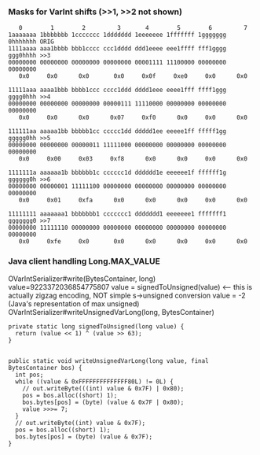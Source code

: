 ### Masks for VarInt shifts (>>1, >>2 not shown)

       0        1        2         3       4        5        6         7
    1aaaaaaa 1bbbbbbb 1ccccccc 1ddddddd 1eeeeeee 1fffffff 1ggggggg 0hhhhhhh ORIG
    1111aaaa aaa1bbbb bbb1cccc ccc1dddd ddd1eeee eee1ffff fff1gggg ggg0hhhh >>3
    00000000 00000000 00000000 00000000 00001111 11100000 00000000 00000000
       0x0     0x0      0x0       0x0     0x0f     0xe0     0x0      0x0
    
    11111aaa aaaa1bbb bbbb1ccc cccc1ddd dddd1eee eeee1fff ffff1ggg gggg0hhh >>4
    00000000 00000000 00000000 00000111 11110000 00000000 00000000 00000000
       0x0     0x0      0x0      0x07     0xf0      0x0     0x0      0x0
    
    111111aa aaaaa1bb bbbbb1cc ccccc1dd ddddd1ee eeeee1ff fffff1gg ggggg0hh >>5
    00000000 00000000 00000011 11111000 00000000 00000000 00000000 00000000
       0x0     0x00     0x03     0xf8      0x0      0x0     0x0      0x0
    
    1111111a aaaaaa1b bbbbbb1c cccccc1d dddddd1e eeeeee1f ffffff1g gggggg0h >>6
    00000000 00000001 11111100 00000000 00000000 00000000 00000000 00000000
       0x0     0x01     0xfa      0x0      0x0      0x0     0x0      0x0
    
    11111111 aaaaaaa1 bbbbbbb1 ccccccc1 ddddddd1 eeeeeee1 fffffff1 ggggggg0 >>7
    00000000 11111110 00000000 00000000 00000000 00000000 00000000 00000000
       0x0     0xfe     0x0       0x0      0x0      0x0     0x0      0x0





### Java client handling Long.MAX_VALUE

OVarIntSerializer#write(BytesContainer, long)
value=9223372036854775807
value = signedToUnsigned(value)  <-- this is actually zigzag encoding, NOT simple s->unsigned conversion
value = -2  (Java's representation of max unsigned)
OVarIntSerializer#writeUnsignedVarLong(long, BytesContainer)


    private static long signedToUnsigned(long value) {
      return (value << 1) ^ (value >> 63);
    }


    public static void writeUnsignedVarLong(long value, final BytesContainer bos) {
      int pos;
      while ((value & 0xFFFFFFFFFFFFFF80L) != 0L) {
        // out.writeByte(((int) value & 0x7F) | 0x80);
        pos = bos.alloc((short) 1);
        bos.bytes[pos] = (byte) (value & 0x7F | 0x80);
        value >>>= 7;
      }
      // out.writeByte((int) value & 0x7F);
      pos = bos.alloc((short) 1);
      bos.bytes[pos] = (byte) (value & 0x7F);
    }
